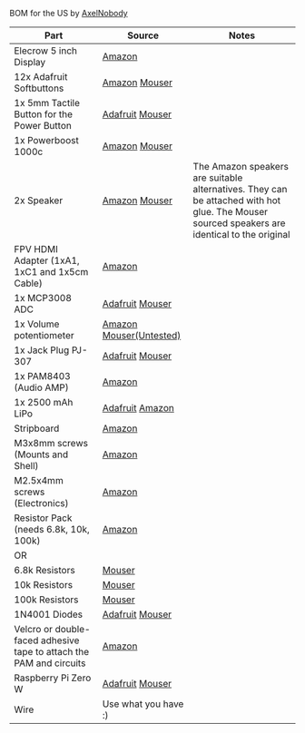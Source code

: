 BOM for the US by [AxelNobody](https://www.thingiverse.com/AxelNobody/about)

| Part | Source | Notes |
|---|---|---|
| Elecrow 5 inch Display | [Amazon](https://www.amazon.com/Elecrow-Capacitive-interface-Supports-Raspberry/dp/B07FDYXPT7) |  |
| 12x Adafruit Softbuttons | [Amazon](https://www.amazon.com/gp/product/B07KKN7GPB) [Mouser](https://www.mouser.com/ProductDetail/485-3101) |  |
| 1x 5mm Tactile Button for the Power Button | [Adafruit](https://www.adafruit.com/product/367) [Mouser](https://www.mouser.com/ProductDetail/485-367) |  |
| 1x Powerboost 1000c | [Amazon](https://www.amazon.com/gp/product/B01BMRBTH2) [Mouser](https://www.mouser.com/ProductDetail/485-2465) |  |
| 2x Speaker | [Amazon](https://www.amazon.com/gp/product/B00O9YHIDA/) [Mouser](https://www.mouser.com/ProductDetail/243-K34WP-8OHM) | The Amazon speakers are suitable alternatives.  They can be attached with hot glue.  The Mouser sourced speakers are identical to the original |
| FPV HDMI Adapter (1xA1, 1xC1 and 1x5cm Cable) | [Amazon](https://www.amazon.com/gp/product/B073335YLW) |  |
| 1x MCP3008 ADC | [Adafruit](https://www.adafruit.com/product/856) [Mouser](https://www.mouser.com/ProductDetail/579-MCP3008-I-P) |  |
| 1x Volume potentiometer | [Amazon](https://www.amazon.com/gp/product/B00O9Y6Z70) [Mouser(Untested)](https://www.mouser.com/ProductDetail/688-RK10J12E0A0A) |  |
| 1x Jack Plug PJ-307 | [Adafruit](https://www.adafruit.com/product/1699) [Mouser](https://www.mouser.com/ProductDetail/485-1699) |  |
| 1x PAM8403 (Audio AMP) | [Amazon](https://www.amazon.com/gp/product/B00LODGV64/) |  |
| 1x 2500 mAh LiPo | [Adafruit](https://www.adafruit.com/product/328) [Amazon](https://www.amazon.com/gp/product/B07TVDQ479) |  |
| Stripboard | [Amazon](https://www.amazon.com/gp/product/B00C9NXP94) |  |
| M3x8mm screws (Mounts and Shell) | [Amazon](https://www.amazon.com/gp/product/B016YZTEDI) |  |
| M2.5x4mm screws (Electronics) | [Amazon](https://www.amazon.com/gp/product/B07HC3LQYS) |  |
| Resistor Pack (needs 6.8k, 10k, 100k) | [Amazon](https://www.amazon.com/gp/product/B016NXK6QK/) |  |
| OR |
| 6.8k Resistors | [Mouser](https://www.mouser.com/ProductDetail/660-MF1-4LCT52R682G) |  |
| 10k Resistors | [Mouser](https://www.mouser.com/ProductDetail/660-MF1-4LCT52R103G) |  |
| 100k Resistors | [Mouser](https://www.mouser.com/ProductDetail/660-MF1-4LCT52R104G) |  |
| 1N4001 Diodes | [Adafruit](https://www.adafruit.com/product/755) [Mouser](https://www.mouser.com/ProductDetail/863-1N4001G) |  |
| Velcro or double-faced adhesive tape to attach the PAM and circuits | [Amazon](https://www.amazon.com/gp/product/B00006IF60/) |  |
| Raspberry Pi Zero W | [Adafruit](https://www.adafruit.com/product/3400) [Mouser](https://www.mouser.com/ProductDetail/713-110991027) |  |
| Wire | Use what you have :) |  |
